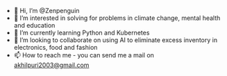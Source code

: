 - 👋 Hi, I’m @Zenpenguin
- 👀 I’m interested in solving for problems in climate change, mental health and education
- 🌱 I’m currently learning Python and Kubernetes
- 💞️ I’m looking to collaborate on using AI to eliminate excess inventory in electronics, food and fashion
- 📫 How to reach me - you can send me a mail on akhilpuri2003@gmail.com

<!---
Zenpenguin/Zenpenguin is a ✨ special ✨ repository because its `README.md` (this file) appears on your GitHub profile.
You can click the Preview link to take a look at your changes.
--->
